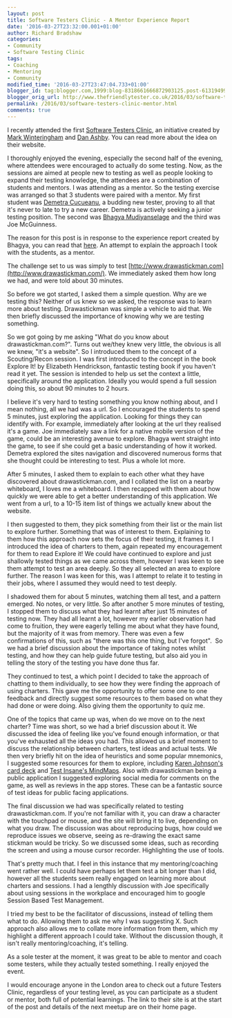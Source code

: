 ```yaml
---
layout: post
title: Software Testers Clinic - A Mentor Experience Report
date: '2016-03-27T23:32:00.001+01:00'
author: Richard Bradshaw
categories:
- Community
- Software Testing Clinic
tags:
- Coaching
- Mentoring
- Community
modified_time: '2016-03-27T23:47:04.733+01:00'
blogger_id: tag:blogger.com,1999:blog-8318661666872903125.post-6131949948090939326
blogger_orig_url: http://www.thefriendlytester.co.uk/2016/03/software-testers-clinic-mentor.html
permalink: /2016/03/software-testers-clinic-mentor.html
comments: true
---
```


I recently attended the first [Software Testers Clinic](http://www.softwaretestingclinic.com/), an initiative created by [Mark Winteringham](https://twitter.com/2bittester) and [Dan Ashby](https://twitter.com/DanAshby04). You can read more about the idea on their website.  

I thoroughly enjoyed the evening, especially the second half of the evening, where attendees were encouraged to actually do some testing. Now, as the sessions are aimed at people new to testing as well as people looking to expand their testing knowledge, the attendees are a combination of students and mentors. I was attending as a mentor. So the testing exercise was arranged so that 3 students were paired with a mentor. My first student was [Demetra Cucueanu](https://twitter.com/DemetraCucueanu), a budding new tester, proving to all that it's never to late to try a new career. Demetra is actively seeking a junior testing position. The second was [Bhagya Mudiyanselage](https://twitter.com/bhagyagdm) and the third was Joe McGuinness.  

The reason for this post is in response to the experience report created by Bhagya, you can read that [here](https://bhagyagdm.wordpress.com/2016/03/26/swtcwhat-is-testing/). An attempt to explain the approach I took with the students, as a mentor.  

The challenge set to us was simply to test [http://www.drawastickman.com](http://www.drawastickman.com/). We immediately asked them how long we had, and were told about 30 minutes.  

So before we got started, I asked them a simple question. Why are we testing this? Neither of us knew so we asked, the response was to learn more about testing. Drawastickman was simple a vehicle to aid that. We then briefly discussed the importance of knowing why we are testing something.  

So we got going by me asking "What do you know about drawastickman.com?". Turns out we/they knew very little, the obvious is all we knew, "it's a website". So I introduced them to the concept of a Scouting/Recon session. I was first introduced to the concept in the book Explore It! by Elizabeth Hendrickson, fantastic testing book if you haven't read it yet. The session is intended to help us set the context a little, specifically around the application. Ideally you would spend a full session doing this, so about 90 minutes to 2 hours.  

I believe it's very hard to testing something you know nothing about, and I mean nothing, all we had was a url. So I encouraged the students to spend 5 minutes, just exploring the application. Looking for things they can identify with. For example, immediately after looking at the url they realised it's a game. Joe immediately saw a link for a native mobile version of the game, could be an interesting avenue to explore. Bhagya went straight into the game, to see if she could get a basic understanding of how it worked. Demetra explored the sites navigation and discovered numerous forms that she thought could be interesting to test. Plus a whole lot more.  

After 5 minutes, I asked them to explain to each other what they have discovered about drawastickman.com, and I collated the list on a nearby whiteboard, I loves me a whiteboard. I then recapped with them about how quickly we were able to get a better understanding of this application. We went from a url, to a 10-15 item list of things we actually knew about the website.  

I then suggested to them, they pick something from their list or the main list to explore further. Something that was of interest to them. Explaining to them how this approach now sets the focus of their testing, it frames it. I introduced the idea of charters to them, again repeated my encouragement for them to read Explore it! We could have continued to explore and just shallowly tested things as we came across them, however I was keen to see them attempt to test an area deeply. So they all selected an area to explore further. The reason I was keen for this, was I attempt to relate it to testing in their jobs, where I assumed they would need to test deeply.  

I shadowed them for about 5 minutes, watching them all test, and a pattern emerged. No notes, or very little. So after another 5 more minutes of testing, I stopped them to discuss what they had learnt after just 15 minutes of testing now. They had all learnt a lot, however my earlier observation had come to fruition, they were eagerly telling me about what they have found, but the majority of it was from memory. There was even a few confirmations of this, such as "there was this one thing, but I've forgot".  So we had a brief discussion about the importance of taking notes whilst testing, and how they can help guide future testing, but also aid you in telling the story of the testing you have done thus far.  

They continued to test, a which point I decided to take the approach of chatting to them individually, to see how they were finding the approach of using charters. This gave me the opportunity to offer some one to one feedback and directly suggest some resources to them based on what they had done or were doing. Also giving them the opportunity to quiz me.  

One of the topics that came up was, when do we move on to the next charter? Time was short, so we had a brief discussion about it. We discussed the idea of feeling like you've found enough information, or that you've exhausted all the ideas you had. This allowed us a brief moment to discuss the relationship between charters, test ideas and actual tests. We then very briefly hit on the idea of heuristics and some popular mnemonics, I suggested some resources for them to explore, including [Karen Johnson's card deck](http://karennicolejohnson.com/2012/07/testing-mnemonics-as-a-card-deck-v2/) and [Test Insane's MindMaps](http://apps.testinsane.com/mindmaps/). Also with drawastickman being a public application I suggested exploring social media for comments on the game, as well as reviews in the app stores. These can be a fantastic source of test ideas for public facing applications.  

The final discussion we had was specifically related to testing drawastickman.com. If you're not familiar with it, you can draw a character with the touchpad or mouse, and the site will bring it to live, depending on what you draw. The discussion was about reproducing bugs, how could we reproduce issues we observe, seeing as re-drawing the exact same stickman would be tricky. So we discussed some ideas, such as recording the screen and using a mouse cursor recorder. Highlighting the use of tools.  

That's pretty much that. I feel in this instance that my mentoring/coaching went rather well. I could have perhaps let them test a bit longer than I did, however all the students seem really engaged on learning more about charters and sessions. I had a lengthly discussion with Joe specifically about using sessions in the workplace and encouraged him to google Session Based Test Management.  

I tried my best to be the facilitator of discussions, instead of telling them what to do. Allowing them to ask me why I was suggesting X. Such approach also allows me to collate more information from them, which my highlight a different approach I could take. Without the discussion though, it isn't really mentoring/coaching, it's telling.  

As a sole tester at the moment, it was great to be able to mentor and coach some testers, while they actually tested something. I really enjoyed the event.  

I would encourage anyone in the London area to check out a future Testers Clinic, regardless of your testing level, as you can participate as a student or mentor, both full of potential learnings. The link to their site is at the start of the post and details of the next meetup are on their home page.
